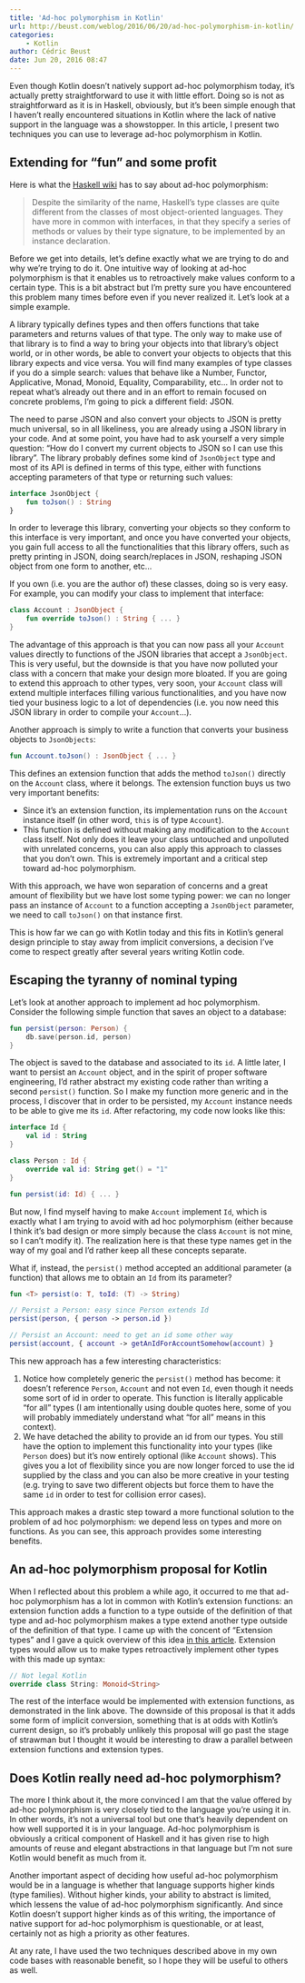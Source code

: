 ```yaml
---
title: 'Ad-hoc polymorphism in Kotlin'
url: http://beust.com/weblog/2016/06/20/ad-hoc-polymorphism-in-kotlin/
categories:
    - Kotlin
author: Cédric Beust
date: Jun 20, 2016 08:47
---
```

Even though Kotlin doesn’t natively support ad-hoc polymorphism today, it’s actually pretty straightforward to use it with little effort. Doing so is not as straightforward as it is in Haskell, obviously, but it’s been simple enough that I haven’t really encountered situations in Kotlin where the lack of native support in the language was a showstopper. In this article, I present two techniques you can use to leverage ad-hoc polymorphism in Kotlin.

## Extending for “fun” and some profit

Here is what the [Haskell wiki](https://wiki.haskell.org/Polymorphism) has to say about ad-hoc polymorphism:

> Despite the similarity of the name, Haskell’s type classes are quite different from the classes of most object-oriented languages. They have more in common with interfaces, in that they specify a series of methods or values by their type signature, to be implemented by an instance declaration.

Before we get into details, let’s define exactly what we are trying to do and why we’re trying to do it. One intuitive way of looking at ad-hoc polymorphism is that it enables us to retroactively make values conform to a certain type. This is a bit abstract but I’m pretty sure you have encountered this problem many times before even if you never realized it. Let’s look at a simple example.

A library typically defines types and then offers functions that take parameters and returns values of that type. The only way to make use of that library is to find a way to bring your objects into that library’s object world, or in other words, be able to convert your objects to objects that this library expects and vice versa. You will find many examples of type classes if you do a simple search: values that behave like a Number, Functor, Applicative, Monad, Monoid, Equality, Comparability, etc... In order not to repeat what’s already out there and in an effort to remain focused on concrete problems, I’m going to pick a different field: JSON.

The need to parse JSON and also convert your objects to JSON is pretty much universal, so in all likeliness, you are already using a JSON library in your code. And at some point, you have had to ask yourself a very simple question: “How do I convert my current objects to JSON so I can use this library”. The library probably defines some kind of `JsonObject` type and most of its API is defined in terms of this type, either with functions accepting parameters of that type or returning such values:

```kotlin
interface JsonObject {
    fun toJson() : String
}
```

In order to leverage this library, converting your objects so they conform to this interface is very important, and once you have converted your objects, you gain full access to all the functionalities that this library offers, such as pretty printing in JSON, doing search/replaces in JSON, reshaping JSON object from one form to another, etc...

If you own (i.e. you are the author of) these classes, doing so is very easy. For example, you can modify your class to implement that interface:

```kotlin
class Account : JsonObject {
    fun override toJson() : String { ... }
}
```

The advantage of this approach is that you can now pass all your `Account` values directly to functions of the JSON libraries that accept a `JsonObject`. This is very useful, but the downside is that you have now polluted your class with a concern that make your design more bloated. If you are going to extend this approach to other types, very soon, your `Account` class will extend multiple interfaces filling various functionalities, and you have now tied your business logic to a lot of dependencies (i.e. you now need this JSON library in order to compile your `Account`...).

Another approach is simply to write a function that converts your business objects to `JsonObjects`:

```kotlin
fun Account.toJson() : JsonObject { ... }
```

This defines an extension function that adds the method `toJson()` directly on the `Account` class, where it belongs. The extension function buys us two very important benefits:

* Since it’s an extension function, its implementation runs on the `Account` instance itself (in other word, `this` is of type `Account`).
* This function is defined without making any modification to the `Account` class itself. Not only does it leave your class untouched and unpolluted with unrelated concerns, you can also apply this approach to classes that you don’t own. This is extremely important and a critical step toward ad-hoc polymorphism.

With this approach, we have won separation of concerns and a great amount of flexibility but we have lost some typing power: we can no longer pass an instance of `Account` to a function accepting a `JsonObject` parameter, we need to call `toJson()` on that instance first.

This is how far we can go with Kotlin today and this fits in Kotlin’s general design principle to stay away from implicit conversions, a decision I’ve come to respect greatly after several years writing Kotlin code.

## Escaping the tyranny of nominal typing

Let’s look at another approach to implement ad hoc polymorphism. Consider the following simple function that saves an object to a database:

```kotlin
fun persist(person: Person) {
    db.save(person.id, person)
}
```

The object is saved to the database and associated to its `id`. A little later, I want to persist an `Account` object, and in the spirit of proper software engineering, I’d rather abstract my existing code rather than writing a second `persist()` function. So I make my function more generic and in the process, I discover that in order to be persisted, my `Account` instance needs to be able to give me its `id`. After refactoring, my code now looks like this:

```kotlin
interface Id {
    val id : String
}

class Person : Id {
    override val id: String get() = "1"
}

fun persist(id: Id) { ... }
```

But now, I find myself having to make `Account` implement `Id`, which is exactly what I am trying to avoid with ad hoc polymorphism (either because I think it’s bad design or more simply because the class `Account` is not mine, so I can’t modify it). The realization here is that these type names get in the way of my goal and I’d rather keep all these concepts separate.

What if, instead, the `persist()` method accepted an additional parameter (a function) that allows me to obtain an `Id` from its parameter?

```kotlin
fun <T> persist(o: T, toId: (T) -> String)

// Persist a Person: easy since Person extends Id
persist(person, { person -> person.id })

// Persist an Account: need to get an id some other way
persist(account, { account -> getAnIdForAccountSomehow(account) }
```

This new approach has a few interesting characteristics:

1.  Notice how completely generic the `persist()` method has become: it doesn’t reference `Person`, `Account` and not even `Id`, even though it needs some sort of id in order to operate. This function is literally applicable “for all” types (I am intentionally using double quotes here, some of you will probably immediately understand what “for all” means in this context).
2.  We have detached the ability to provide an id from our types. You still have the option to implement this functionality into your types (like `Person` does) but it’s now entirely optional (like `Account` shows). This gives you a lot of flexibility since you are now longer forced to use the id supplied by the class and you can also be more creative in your testing (e.g. trying to save two different objects but force them to have the same `id` in order to test for collision error cases).

This approach makes a drastic step toward a more functional solution to the problem of ad hoc polymorphism: we depend less on types and more on functions. As you can see, this approach provides some interesting benefits.

## An ad-hoc polymorphism proposal for Kotlin

When I reflected about this problem a while ago, it occurred to me that ad-hoc polymorphism has a lot in common with Kotlin’s extension functions: an extension function adds a function to a type outside of the definition of that type and ad-hoc polymorphism makes a type extend another type outside of the definition of that type. I came up with the concent of “Extension types” and I gave a quick overview of this idea [in this article](https://discuss.kotlinlang.org/t/extension-types-for-kotlin/1390). Extension types would allow us to make types retroactively implement other types with this made up syntax:

```kotlin
// Not legal Kotlin
override class String: Monoid<String>
```

The rest of the interface would be implemented with extension functions, as demonstrated in the link above. The downside of this proposal is that it adds some form of implicit conversion, something that is at odds with Kotlin’s current design, so it’s probably unlikely this proposal will go past the stage of strawman but I thought it would be interesting to draw a parallel between extension functions and extension types.

## Does Kotlin really need ad-hoc polymorphism?

The more I think about it, the more convinced I am that the value offered by ad-hoc polymorphism is very closely tied to the language you’re using it in. In other words, it’s not a universal tool but one that’s heavily dependent on how well supported it is in your language. Ad-hoc polymorphism is obviously a critical component of Haskell and it has given rise to high amounts of reuse and elegant abstractions in that language but I’m not sure Kotlin would benefit as much from it.

Another important aspect of deciding how useful ad-hoc polymorphism would be in a language is whether that language supports higher kinds (type families). Without higher kinds, your ability to abstract is limited, which lessens the value of ad-hoc polymorphism significantly. And since Kotlin doesn’t support higher kinds as of this writing, the importance of native support for ad-hoc polymorphism is questionable, or at least, certainly not as high a priority as other features.

At any rate, I have used the two techniques described above in my own code bases with reasonable benefit, so I hope they will be useful to others as well.
